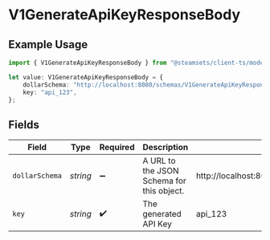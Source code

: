 # V1GenerateApiKeyResponseBody

## Example Usage

```typescript
import { V1GenerateApiKeyResponseBody } from "@steamsets/client-ts/models/components";

let value: V1GenerateApiKeyResponseBody = {
    dollarSchema: "http://localhost:8080/schemas/V1GenerateApiKeyResponseBody.json",
    key: "api_123",
};
```

## Fields

| Field                                                           | Type                                                            | Required                                                        | Description                                                     | Example                                                         |
| --------------------------------------------------------------- | --------------------------------------------------------------- | --------------------------------------------------------------- | --------------------------------------------------------------- | --------------------------------------------------------------- |
| `dollarSchema`                                                  | *string*                                                        | :heavy_minus_sign:                                              | A URL to the JSON Schema for this object.                       | http://localhost:8080/schemas/V1GenerateApiKeyResponseBody.json |
| `key`                                                           | *string*                                                        | :heavy_check_mark:                                              | The generated API Key                                           | api_123                                                         |